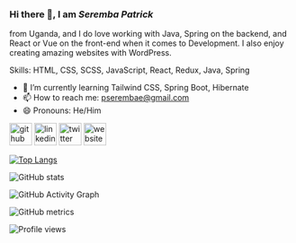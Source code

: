 ### Hi there 👋, I am *Seremba Patrick*
 from Uganda, and I do love working with Java, Spring on the backend, and React or Vue on the front-end when it comes to Development. I also enjoy creating amazing websites with WordPress.

Skills: HTML, CSS, SCSS, JavaScript, React, Redux, Java, Spring

- 🌱 I’m currently learning Tailwind CSS, Spring Boot, Hibernate 
- 📫 How to reach me: pserembae@gmail.com 
- 😄 Pronouns: He/Him 


[<img src='https://cdn.jsdelivr.net/npm/simple-icons@3.0.1/icons/github.svg' alt='github' height='40'>](https://github.com/https://github.com/Seremba/)  [<img src='https://cdn.jsdelivr.net/npm/simple-icons@3.0.1/icons/linkedin.svg' alt='linkedin' height='40'>](https://www.linkedin.com/in/https://www.linkedin.com/in/seremba-patrick//)  [<img src='https://cdn.jsdelivr.net/npm/simple-icons@3.0.1/icons/twitter.svg' alt='twitter' height='40'>](https://twitter.com/https://twitter.com/dev_seremba)  [<img src='https://cdn.jsdelivr.net/npm/simple-icons@3.0.1/icons/icloud.svg' alt='website' height='40'>](https://seremba.github.io/portfolio/)  

[![Top Langs](https://github-readme-stats.vercel.app/api/top-langs/?username=https://github.com/Seremba/)](https://github.com/anuraghazra/github-readme-stats)

![GitHub stats](https://github-readme-stats.vercel.app/api?username=https://github.com/Seremba/&show_icons=true)  

![GitHub Activity Graph](https://activity-graph.herokuapp.com/graph?username=https://github.com/Seremba/)  

![GitHub metrics](https://metrics.lecoq.io/https://github.com/Seremba/)  

![Profile views](https://gpvc.arturio.dev/https://github.com/Seremba/)  
